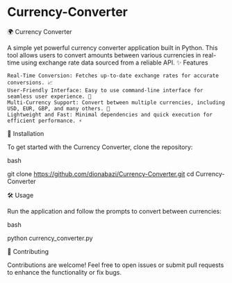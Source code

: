 # Currency-Converter
🌍 Currency Converter

A simple yet powerful currency converter application built in Python. This tool allows users to convert amounts between various currencies in real-time using exchange rate data sourced from a reliable API.
✨ Features

    Real-Time Conversion: Fetches up-to-date exchange rates for accurate conversions. 📈
    User-Friendly Interface: Easy to use command-line interface for seamless user experience. 🎉
    Multi-Currency Support: Convert between multiple currencies, including USD, EUR, GBP, and many others. 💱
    Lightweight and Fast: Minimal dependencies and quick execution for efficient performance. ⚡

🚀 Installation

To get started with the Currency Converter, clone the repository:

bash

git clone https://github.com/dionabazi/Currency-Converter.git
cd Currency-Converter

🛠️ Usage

Run the application and follow the prompts to convert between currencies:

bash

python currency_converter.py

🤝 Contributing

Contributions are welcome! Feel free to open issues or submit pull requests to enhance the functionality or fix bugs.
